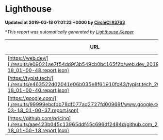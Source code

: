 
# Lighthouse

**Updated at 2019-03-18 01:01:22 +0000 by [CircleCI #3763](https://circleci.com/gh/ItinerisLtd/lighthouse-keeper-example/3763)**

**This report was automatically generated by [Lighthouse Keeper](https://github.com/itinerisltd/lighthouse-keeper)*

| URL | Performance | Accessibility | Best Practices | SEO | PWA | Updated At |
| --- | --- | --- | --- | --- | --- | --- |
| [https://web.dev/](./results/e09021ae7f54dd9f3b549cb0bc165f2b/web.dev_2019-03-18_01-00-48.report.json) | 0.91 | 0.93 | 1 | 0.87 | 1 | 2019-03-18T01:00:48.347Z |
| [https://typist.tech/](./results/e463522d02041e06b035e8f61910fd43/typist.tech_2019-03-18_01-00-40.report.json) | 1 |  |  |  |  | 2019-03-18T01:00:40.309Z |
| [https://google.com/](./results/99999ebcfdb78df077ad2727fd00969f/www.google.com_2019-03-18_01-00-37.report.json) | 0.91 | 0.71 | 0.93 | 0.8 | 0.58 | 2019-03-18T01:00:37.142Z |
| [https://github.com/pricing](./results/aae423b045c13965ddf45c696df2484d/github.com_2019-03-18_01-00-18.report.json) | 0.86 | 0.89 | 0.93 | 0.9 | 0.58 | 2019-03-18T01:00:18.161Z |
